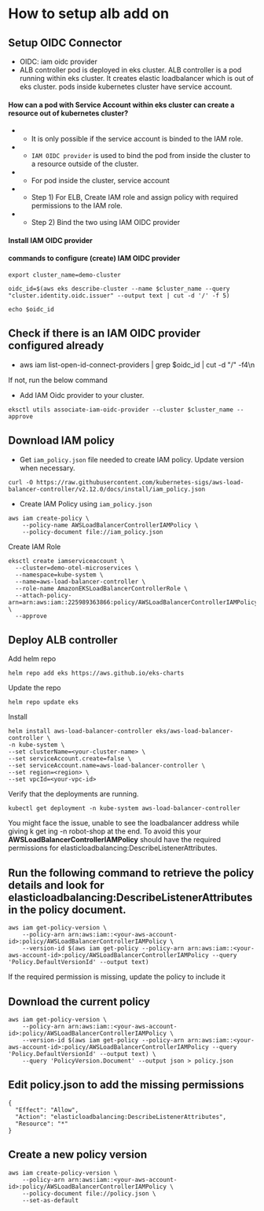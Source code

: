 # How to setup alb add on

##  Setup OIDC Connector
- OIDC: iam oidc provider
- ALB controller pod is deployed in eks cluster. ALB controller is a pod running within eks cluster.  It creates elastic loadbalancer which is out of eks cluster. pods inside kubernetes cluster have service account.
#### How can a pod with Service Account within eks cluster can create a resource out of kubernetes cluster?
- - It is only possible if the service account is binded to the IAM role.
- - `IAM OIDC provider` is used to bind the pod from inside the cluster to a resource outside of the cluster.
- - For pod inside the cluster, service account
- - Step 1) For ELB, Create IAM role and assign policy with required permissions to the IAM role.
- - Step 2) Bind the two using IAM OIDC provider

#### Install IAM OIDC provider
#### commands to configure (create) IAM OIDC provider 

```
export cluster_name=demo-cluster
```

```
oidc_id=$(aws eks describe-cluster --name $cluster_name --query "cluster.identity.oidc.issuer" --output text | cut -d '/' -f 5) 
```
```
echo $oidc_id
```
## Check if there is an IAM OIDC provider configured already

- aws iam list-open-id-connect-providers | grep $oidc_id | cut -d "/" -f4\n 

If not, run the below command
- Add IAM Oidc provider to your cluster.
```
eksctl utils associate-iam-oidc-provider --cluster $cluster_name --approve
```

## Download IAM policy
- Get `iam_policy.json` file needed to create IAM policy. Update version when necessary.
```
curl -O https://raw.githubusercontent.com/kubernetes-sigs/aws-load-balancer-controller/v2.12.0/docs/install/iam_policy.json
```

- Create IAM Policy using `iam_policy.json`

```
aws iam create-policy \
    --policy-name AWSLoadBalancerControllerIAMPolicy \
    --policy-document file://iam_policy.json
```

Create IAM Role

```
eksctl create iamserviceaccount \
  --cluster=demo-otel-microservices \
  --namespace=kube-system \
  --name=aws-load-balancer-controller \
  --role-name AmazonEKSLoadBalancerControllerRole \
  --attach-policy-arn=arn:aws:iam::225989363866:policy/AWSLoadBalancerControllerIAMPolicy \
  --approve
```

## Deploy ALB controller

Add helm repo

```
helm repo add eks https://aws.github.io/eks-charts
```

Update the repo

```
helm repo update eks
```

Install

```
helm install aws-load-balancer-controller eks/aws-load-balancer-controller \
-n kube-system \
--set clusterName=<your-cluster-name> \
--set serviceAccount.create=false \
--set serviceAccount.name=aws-load-balancer-controller \ 
--set region=<region> \
--set vpcId=<your-vpc-id>
```

Verify that the deployments are running.

```
kubectl get deployment -n kube-system aws-load-balancer-controller
```

You might face the issue, unable to see the loadbalancer address while giving k get ing -n robot-shop at the end. To avoid this your **AWSLoadBalancerControllerIAMPolicy** should have the required permissions for elasticloadbalancing:DescribeListenerAttributes.

## Run the following command to retrieve the policy details and look for **elasticloadbalancing:DescribeListenerAttributes** in the policy document.
```
aws iam get-policy-version \
    --policy-arn arn:aws:iam::<your-aws-account-id>:policy/AWSLoadBalancerControllerIAMPolicy \
    --version-id $(aws iam get-policy --policy-arn arn:aws:iam::<your-aws-account-id>:policy/AWSLoadBalancerControllerIAMPolicy --query 'Policy.DefaultVersionId' --output text)
```

If the required permission is missing, update the policy to include it
## Download the current policy
```
aws iam get-policy-version \
    --policy-arn arn:aws:iam::<your-aws-account-id>:policy/AWSLoadBalancerControllerIAMPolicy \
    --version-id $(aws iam get-policy --policy-arn arn:aws:iam::<your-aws-account-id>:policy/AWSLoadBalancerControllerIAMPolicy --query 'Policy.DefaultVersionId' --output text) \
    --query 'PolicyVersion.Document' --output json > policy.json
```
## Edit policy.json to add the missing permissions
```
{
  "Effect": "Allow",
  "Action": "elasticloadbalancing:DescribeListenerAttributes",
  "Resource": "*"
}
```
## Create a new policy version
```
aws iam create-policy-version \
    --policy-arn arn:aws:iam::<your-aws-account-id>:policy/AWSLoadBalancerControllerIAMPolicy \
    --policy-document file://policy.json \
    --set-as-default
```
